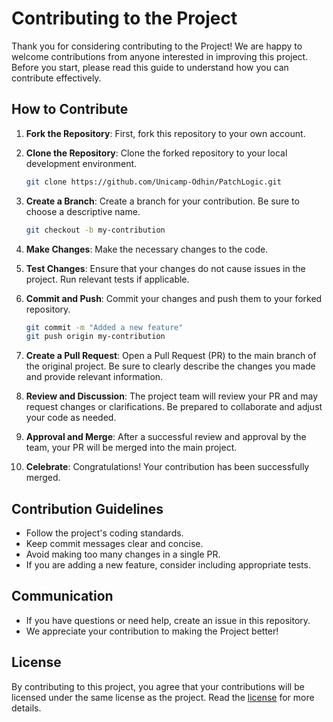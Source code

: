 # Contributing to the Project

Thank you for considering contributing to the Project! We are happy to welcome contributions from anyone interested in improving this project. Before you start, please read this guide to understand how you can contribute effectively.

## How to Contribute

1. **Fork the Repository**: First, fork this repository to your own account.

2. **Clone the Repository**: Clone the forked repository to your local development environment.

   ```bash
   git clone https://github.com/Unicamp-Odhin/PatchLogic.git
   ```

3. **Create a Branch**: Create a branch for your contribution. Be sure to choose a descriptive name.

   ```bash
   git checkout -b my-contribution
   ```

4. **Make Changes**: Make the necessary changes to the code.

5. **Test Changes**: Ensure that your changes do not cause issues in the project. Run relevant tests if applicable.

6. **Commit and Push**: Commit your changes and push them to your forked repository.

   ```bash
   git commit -m "Added a new feature"
   git push origin my-contribution
   ```

7. **Create a Pull Request**: Open a Pull Request (PR) to the main branch of the original project. Be sure to clearly describe the changes you made and provide relevant information.

8. **Review and Discussion**: The project team will review your PR and may request changes or clarifications. Be prepared to collaborate and adjust your code as needed.

9. **Approval and Merge**: After a successful review and approval by the team, your PR will be merged into the main project.

10. **Celebrate**: Congratulations! Your contribution has been successfully merged.

## Contribution Guidelines

- Follow the project's coding standards.
- Keep commit messages clear and concise.
- Avoid making too many changes in a single PR.
- If you are adding a new feature, consider including appropriate tests.

## Communication

- If you have questions or need help, create an issue in this repository.
- We appreciate your contribution to making the Project better!

## License

By contributing to this project, you agree that your contributions will be licensed under the same license as the project. Read the [license](https://github.com/Unicamp-Odhin/PatchLogic/blob/main/LICENSE) for more details.